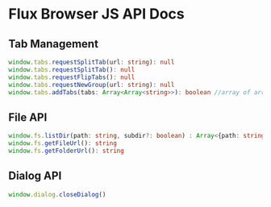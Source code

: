 # Flux Browser JS API Docs

## Tab Management

```ts
window.tabs.requestSplitTab(url: string): null
window.tabs.requestSplitTab(): null
window.tabs.requestFlipTabs(): null
window.tabs.requestNewGroup(url: string): null
window.tabs.addTabs(tabs: Array<Array<string>>): boolean //array of array of urls
```
## File API

```ts
window.fs.listDir(path: string, subdir?: boolean) : Array<{path: string, isDir: boolean, dirs: Array<{path: string, isDir: boolean}>}>
window.fs.getFileUrl(): string
window.fs.getFolderUrl(): string
```
## Dialog API
```ts
window.dialog.closeDialog()
```